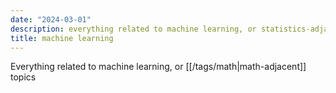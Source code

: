 ```yaml
---
date: "2024-03-01"
description: everything related to machine learning, or statistics-adjacent topics
title: machine learning
---
```


Everything related to machine learning, or [[/tags/math|math-adjacent]] topics


